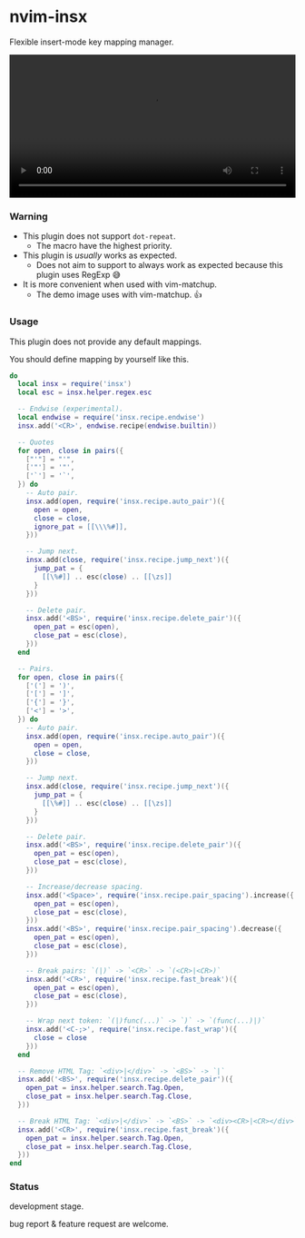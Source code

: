 # nvim-insx

Flexible insert-mode key mapping manager.

<video src="https://user-images.githubusercontent.com/629908/212733495-f8e5486c-215c-4c01-b53c-b720b9779c3f.mov" width="100%"></video>

### Warning

- This plugin does not support `dot-repeat`.
  - The macro have the highest priority.
- This plugin is *usually* works as expected.
  - Does not aim to support to always work as expected because this plugin uses RegExp 😅
- It is more convenient when used with vim-matchup.
  - The demo image uses with vim-matchup. 👍

### Usage

This plugin does not provide any default mappings.

You should define mapping by yourself like this.

```lua
do
  local insx = require('insx')
  local esc = insx.helper.regex.esc

  -- Endwise (experimental).
  local endwise = require('insx.recipe.endwise')
  insx.add('<CR>', endwise.recipe(endwise.builtin))

  -- Quotes
  for open, close in pairs({
    ["'"] = "'",
    ['"'] = '"',
    ['`'] = '`',
  }) do
    -- Auto pair.
    insx.add(open, require('insx.recipe.auto_pair')({
      open = open,
      close = close,
      ignore_pat = [[\\\%#]],
    }))

    -- Jump next.
    insx.add(close, require('insx.recipe.jump_next')({
      jump_pat = {
        [[\%#]] .. esc(close) .. [[\zs]]
      }
    }))

    -- Delete pair.
    insx.add('<BS>', require('insx.recipe.delete_pair')({
      open_pat = esc(open),
      close_pat = esc(close),
    }))
  end

  -- Pairs.
  for open, close in pairs({
    ['('] = ')',
    ['['] = ']',
    ['{'] = '}',
    ['<'] = '>',
  }) do
    -- Auto pair.
    insx.add(open, require('insx.recipe.auto_pair')({
      open = open,
      close = close,
    }))

    -- Jump next.
    insx.add(close, require('insx.recipe.jump_next')({
      jump_pat = {
        [[\%#]] .. esc(close) .. [[\zs]]
      }
    }))

    -- Delete pair.
    insx.add('<BS>', require('insx.recipe.delete_pair')({
      open_pat = esc(open),
      close_pat = esc(close),
    }))

    -- Increase/decrease spacing.
    insx.add('<Space>', require('insx.recipe.pair_spacing').increase({
      open_pat = esc(open),
      close_pat = esc(close),
    }))
    insx.add('<BS>', require('insx.recipe.pair_spacing').decrease({
      open_pat = esc(open),
      close_pat = esc(close),
    }))

    -- Break pairs: `(|)` -> `<CR>` -> `(<CR>|<CR>)`
    insx.add('<CR>', require('insx.recipe.fast_break')({
      open_pat = esc(open),
      close_pat = esc(close),
    }))

    -- Wrap next token: `(|)func(...)` -> `)` -> `(func(...)|)`
    insx.add('<C-;>', require('insx.recipe.fast_wrap')({
      close = close
    }))
  end

  -- Remove HTML Tag: `<div>|</div>` -> `<BS>` -> `|`
  insx.add('<BS>', require('insx.recipe.delete_pair')({
    open_pat = insx.helper.search.Tag.Open,
    close_pat = insx.helper.search.Tag.Close,
  }))

  -- Break HTML Tag: `<div>|</div>` -> `<BS>` -> `<div><CR>|<CR></div>`
  insx.add('<CR>', require('insx.recipe.fast_break')({
    open_pat = insx.helper.search.Tag.Open,
    close_pat = insx.helper.search.Tag.Close,
  }))
end
```

### Status

development stage.

bug report & feature request are welcome.
